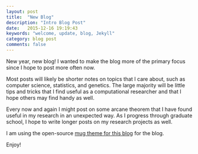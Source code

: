 ```yaml
---
layout: post
title:  "New Blog"
description: "Intro Blog Post"
date:   2015-12-16 19:19:43
keywords: "welcome, update, blog, Jekyll"
category: blog post
comments: false
---
```


New year, new blog! I wanted to make the blog more of the primary focus since I hope to post more often now. 

Most posts will likely be shorter notes on topics that I care about, such as computer science, statistics, and genetics. The large majority will be little tips and tricks that I find useful as a computational researcher and that I hope others may find handy as well. 

Every now and again I might post on some arcane theorem that I have found useful in my research in an unexpected way. As I progress through graduate school, I hope to write longer posts on my research projects as well.

I am using the open-source [mug theme for this blog](http://nandomoreira.me/mug/) for the blog.

Enjoy!